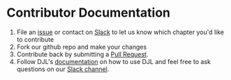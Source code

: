 # Contributor Documentation

1. File an [issue](https://github.com/deepjavalibrary/d2l-java/issues/new/choose) or contact on [Slack](https://deepjavalibrary.slack.com/) to let us know which chapter you'd like to contribute
2. Fork our github repo and make your changes
3. Contribute back by submitting a [Pull Request](https://github.com/deepjavalibrary/d2l-java/compare).
4. Follow DJL's [documentation](https://docs.djl.ai/index.html) on how to use DJL and feel free to ask questions on our [Slack channel](https://join.slack.com/t/deepjavalibrary/shared_invite/zt-ar91gjkz-qbXhr1l~LFGEIEeGBibT7w).
